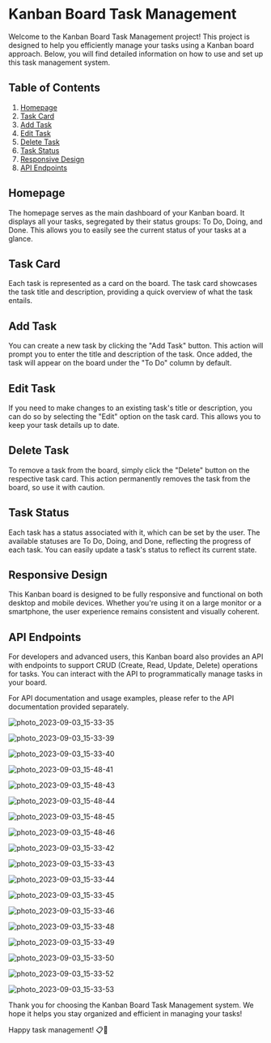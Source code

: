 # Kanban Board Task Management
Welcome to the Kanban Board Task Management project! This project is designed to help you efficiently manage your tasks using a Kanban board approach. Below, you will find detailed information on how to use and set up this task management system.

## Table of Contents
1. [Homepage](#homepage)
2. [Task Card](#task-card)
3. [Add Task](#add-task)
4. [Edit Task](#edit-task)
5. [Delete Task](#delete-task)
6. [Task Status](#task-status)
7. [Responsive Design](#responsive-design)
8. [API Endpoints](#api-endpoints)

## Homepage
The homepage serves as the main dashboard of your Kanban board. It displays all your tasks, segregated by their status groups: To Do, Doing, and Done. This allows you to easily see the current status of your tasks at a glance.

## Task Card
Each task is represented as a card on the board. The task card showcases the task title and description, providing a quick overview of what the task entails.

## Add Task
You can create a new task by clicking the "Add Task" button. This action will prompt you to enter the title and description of the task. Once added, the task will appear on the board under the "To Do" column by default.

## Edit Task
If you need to make changes to an existing task's title or description, you can do so by selecting the "Edit" option on the task card. This allows you to keep your task details up to date.

## Delete Task
To remove a task from the board, simply click the "Delete" button on the respective task card. This action permanently removes the task from the board, so use it with caution.

## Task Status
Each task has a status associated with it, which can be set by the user. The available statuses are To Do, Doing, and Done, reflecting the progress of each task. You can easily update a task's status to reflect its current state.

## Responsive Design
This Kanban board is designed to be fully responsive and functional on both desktop and mobile devices. Whether you're using it on a large monitor or a smartphone, the user experience remains consistent and visually coherent.

## API Endpoints
For developers and advanced users, this Kanban board also provides an API with endpoints to support CRUD (Create, Read, Update, Delete) operations for tasks. You can interact with the API to programmatically manage tasks in your board.

For API documentation and usage examples, please refer to the API documentation provided separately.

![photo_2023-09-03_15-33-35](https://github.com/Atul88261/Kannan-Board-Task-Management/assets/142953887/659b1cb8-6074-482d-bdfa-da6a79a310d6)

![photo_2023-09-03_15-33-39](https://github.com/Atul88261/Kannan-Board-Task-Management/assets/142953887/04801f50-e633-49b8-a8d3-2cb8c35c0c9c)

![photo_2023-09-03_15-33-40](https://github.com/Atul88261/Kannan-Board-Task-Management/assets/142953887/7c54017c-ab63-45a5-a12e-937b0f923043)

![photo_2023-09-03_15-48-41](https://github.com/Atul88261/Kannan-Board-Task-Management/assets/142953887/0cca03fa-5d0d-4677-8997-b6809f7919af)

![photo_2023-09-03_15-48-43](https://github.com/Atul88261/Kannan-Board-Task-Management/assets/142953887/70b56eed-351f-4209-add9-c609b613b201)

![photo_2023-09-03_15-48-44](https://github.com/Atul88261/Kannan-Board-Task-Management/assets/142953887/8a0bfbea-37dc-4358-8f1c-fd47f2b80551)

![photo_2023-09-03_15-48-45](https://github.com/Atul88261/Kannan-Board-Task-Management/assets/142953887/eb648c79-293a-4d74-b61a-743d2bd6d07c)

![photo_2023-09-03_15-48-46](https://github.com/Atul88261/Kannan-Board-Task-Management/assets/142953887/d9a6714c-0003-464e-b4d6-06caf90fb17c)

![photo_2023-09-03_15-33-42](https://github.com/Atul88261/Kannan-Board-Task-Management/assets/142953887/dd7a7db9-b977-4dba-8e19-1f4d48e7133a)

![photo_2023-09-03_15-33-43](https://github.com/Atul88261/Kannan-Board-Task-Management/assets/142953887/988e5015-c99c-43c0-988d-c918f3470566)

![photo_2023-09-03_15-33-44](https://github.com/Atul88261/Kannan-Board-Task-Management/assets/142953887/9afab747-c550-4b84-8d27-17c053339a45)

![photo_2023-09-03_15-33-45](https://github.com/Atul88261/Kannan-Board-Task-Management/assets/142953887/86e7043b-08e2-446b-b6c0-1248c2aa38f7)

![photo_2023-09-03_15-33-46](https://github.com/Atul88261/Kannan-Board-Task-Management/assets/142953887/6a8333bd-49f7-40e7-bf52-60acee97a61d)

![photo_2023-09-03_15-33-48](https://github.com/Atul88261/Kannan-Board-Task-Management/assets/142953887/e4b8b800-3518-45a7-b2ae-9218edc5f7b0)

![photo_2023-09-03_15-33-49](https://github.com/Atul88261/Kannan-Board-Task-Management/assets/142953887/808a5fc2-1c8e-418e-abc5-a7d044484747)

![photo_2023-09-03_15-33-50](https://github.com/Atul88261/Kannan-Board-Task-Management/assets/142953887/214c2867-9b20-46ab-b53a-41189c058a08)

![photo_2023-09-03_15-33-52](https://github.com/Atul88261/Kannan-Board-Task-Management/assets/142953887/37e17190-c3d4-4a1c-980b-8a1522943078)

![photo_2023-09-03_15-33-53](https://github.com/Atul88261/Kannan-Board-Task-Management/assets/142953887/cdbae355-1a48-4445-aa56-b1e1689a0eb4)



Thank you for choosing the Kanban Board Task Management system. We hope it helps you stay organized and efficient in managing your tasks!

Happy task management! 📋🚀

